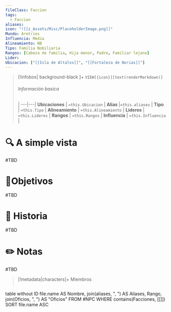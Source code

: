 ```yaml
---
fileClass: Faccion
tags:
  - Faccion
aliases: 
icon: "![[z_Assets/Misc/PlaceholderImage.png]]"
Mundo: Aretries
Influencia: Media
Alineamiento: NB
Tipo: Familia Nobiliaria
Rangos: [Cabeza de familia, Hija menor, Padre, Familiar lejano]
Lider: 
Ubicacion: ["[[Isla de Altalos]]", "[[Fortaleza de Norias]]"]
---
```



> [!infobox| background-black ]+
`VIEW[{icon}][text(renderMarkdown)]`
> ###### Información basica
>  |
> ---|---|
>  **Ubicaciones** | `=this.Ubicacion` |
> **Alias** |`=this.aliases` |
> **Tipo** | `=this.Tipo` |
> **Alineamiento** | `=this.Alineamiento` |
> **Lideres** | `=this.Lideres` |
> **Rangos** | ``=this.Rangos`` |
> **Influencia** | `=this.Influencia` |




# 🔍 A simple vista

#TBD

# 🎯Objetivos

#TBD


# 📜 Historia

#TBD

# ✏️ Notas

#TBD

> [!metadata|characters]+ Miembros
> ```dataview
table without ID file.name AS Nombre, join(aliases, ", ") AS Aliases, Rango, join(Oficios, ", ") AS "Oficios"
FROM #NPC
WHERE  contains(Facciones, [[]])
SORT file.name ASC

